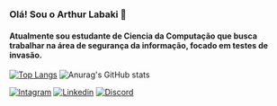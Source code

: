 ### Olá! Sou o Arthur Labaki 👋

#### Atualmente sou estudante de Ciencia da Computação que busca trabalhar na área de segurança da informação, focado em testes de invasão.


[![Top Langs](https://github-readme-stats.vercel.app/api/top-langs/?username=ArthurLabaki&theme=midnight-purple&langs_count=3)](https://github.com/anuraghazra/github-readme-stats)
![Anurag's GitHub stats](https://github-readme-stats.vercel.app/api?username=ArthurLabaki&theme=midnight-purple&show_icons=true)

[![Intagram](https://img.shields.io/badge/Instagram-E4405F?style=for-the-badge&logo=instagram&logoColor=white)](https://www.instagram.com/arthurlabaki/)
[![Linkedin](https://img.shields.io/badge/LinkedIn-0077B5?style=for-the-badge&logo=linkedin&logoColor=white)](https://www.linkedin.com/in/arthurlabaki/)
[![Discord](https://img.shields.io/badge/Discord-7289DA?style=for-the-badge&logo=discord&logoColor=white)](https://discord.gg/ugwW3aTGmP)


